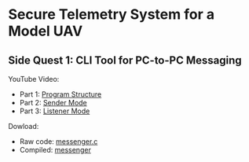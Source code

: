 # Secure Telemetry System for a Model UAV

## Side Quest 1: CLI Tool for PC-to-PC Messaging
YouTube Video:
- Part 1: [Program Structure](https://youtu.be/wT2YFc1zsDU)
- Part 2: [Sender Mode](https://youtu.be/uquqjo0JEt8)
- Part 3: [Listener Mode](https://youtu.be/dlJetFl374g)

Dowload:
- Raw code: [messenger.c](https://github.com/faitinchan/Secure-Telemetry-System-for-a-Model-UAV/blob/main/Side%20Quest%201/messenger.c)
- Compiled: [messenger](https://github.com/faitinchan/Secure-Telemetry-System-for-a-Model-UAV/blob/main/Side%20Quest%201/messenger)

